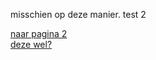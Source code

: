 misschien op deze manier.
test 2


[naar pagina 2](https://https://maetempels.github.io/MAE-gf/docs/pagina2.md) <br>
[deze wel?](https://github.com/MAETempels/MAE-gf/blob/master/docs/pagina2.md)

